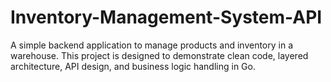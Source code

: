 # Inventory-Management-System-API
A simple backend application to manage products and inventory in a warehouse. This project is designed to demonstrate clean code, layered architecture, API design, and business logic handling in Go.
